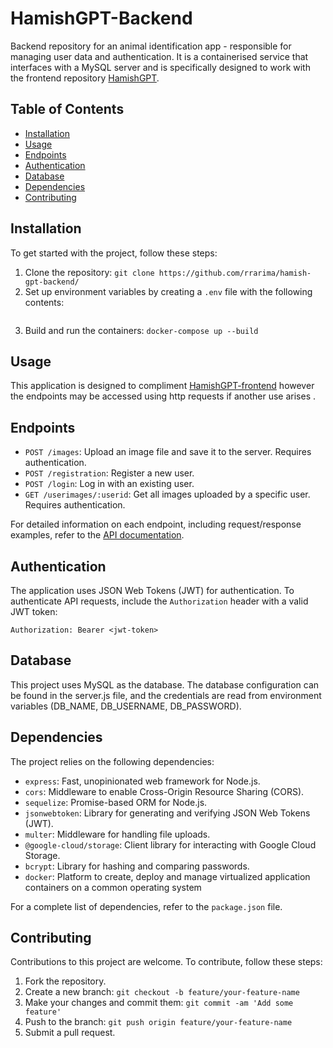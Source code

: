 # HamishGPT-Backend

Backend repository for an animal identification app - responsible for managing user data and authentication. It is a containerised service that interfaces with a MySQL server and is specifically designed to work with the frontend repository [HamishGPT](#https://github.com/JennyHolberton/hamish-gpt).


## Table of Contents

- [Installation](#installation)
- [Usage](#usage)
- [Endpoints](#endpoints)
- [Authentication](#authentication)
- [Database](#database)
- [Dependencies](#dependencies)
- [Contributing](#contributing)

## Installation

To get started with the project, follow these steps:

1. Clone the repository: `git clone https://github.com/rrarima/hamish-gpt-backend/`
2. Set up environment variables by creating a `.env` file with the following contents:

```

```
3. Build and run the containers: `docker-compose up --build`

## Usage

This application is designed to compliment [HamishGPT-frontend](#https://github.com/JennyHolberton/hamish-gpt) however the endpoints may be accessed using http requests if another use arises .

## Endpoints

- `POST /images`: Upload an image file and save it to the server. Requires authentication.
- `POST /registration`: Register a new user.
- `POST /login`: Log in with an existing user.
- `GET /userimages/:userid`: Get all images uploaded by a specific user. Requires authentication.

For detailed information on each endpoint, including request/response examples, refer to the [API documentation](api-docs.md).

## Authentication

The application uses JSON Web Tokens (JWT) for authentication. To authenticate API requests, include the `Authorization` header with a valid JWT token:

```
Authorization: Bearer <jwt-token>
```

## Database

This project uses MySQL as the database. The database configuration can be found in the server.js file, and the credentials are read from environment variables (DB_NAME, DB_USERNAME, DB_PASSWORD).

## Dependencies

The project relies on the following dependencies:

- `express`: Fast, unopinionated web framework for Node.js.
- `cors`: Middleware to enable Cross-Origin Resource Sharing (CORS).
- `sequelize`: Promise-based ORM for Node.js.
- `jsonwebtoken`: Library for generating and verifying JSON Web Tokens (JWT).
- `multer`: Middleware for handling file uploads.
- `@google-cloud/storage`: Client library for interacting with Google Cloud Storage.
- `bcrypt`: Library for hashing and comparing passwords.
- `docker`: Platform to create, deploy and manage virtualized application containers on a common operating system 

For a complete list of dependencies, refer to the `package.json` file.

## Contributing

Contributions to this project are welcome. To contribute, follow these steps:

1. Fork the repository.
2. Create a new branch: `git checkout -b feature/your-feature-name`
3. Make your changes and commit them: `git commit -am 'Add some feature'`
4. Push to the branch: `git push origin feature/your-feature-name`
5. Submit a pull request.
